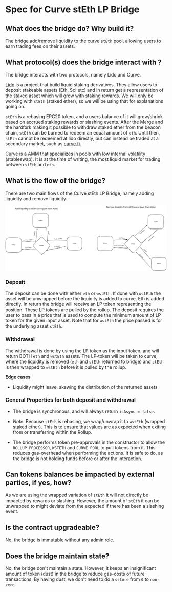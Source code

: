 # Spec for Curve stEth LP Bridge

## What does the bridge do? Why build it?

The bridge add/remove liquidity to the curve `stEth` pool, allowing users to earn trading fees on their assets.

## What protocol(s) does the bridge interact with ?

The bridge interacts with two protocols, namely Lido and Curve.

[Lido](https://lido.fi/) is a project that build liquid staking derivatives. They allow users to deposit stakeable assets (Eth, Sol etc) and in return get a representation of the staked asset which will grow with staking rewards. We will only be working with `stEth` (staked ether), so we will be using that for explanations going on.

`stEth` is a rebasing ERC20 token, and a users balance of it will grow/shrink based on accrued staking rewards or slashing events. After the Merge and the hardfork making it possible to withdraw staked ether from the beacon chain, `stEth` can be burned to redeem an equal amount of `eth`. Until then, `stEth` cannot be redeemed at lido directly, but can instead be traded at a secondary market, such as [curve.fi](https://curve.fi/steth).

[Curve](https://curve.fi/) is a AMM that specializes in pools with low internal volatility (stableswap). It is at the time of writing, the most liquid market for trading between `stEth` and `eth`.

## What is the flow of the bridge?

There are two main flows of the Curve stEth LP Bridge, namely adding liquidity and remove liquidity.

![Curve LP Flow](CurveLp.svg)

### Deposit

The deposit can be done with either `eth` or `wstEth`. If done with `wstEth` the asset will be unwrapped before the liquidity is added to curve. Eth is added directly. In return the bridge will receive an LP token representing the position. These LP tokens are pulled by the rollup. The deposit requires the user to pass in a price that is used to compute the minimum amount of LP token for the given input asset. Note that for `wstEth` the price passed is for the underlying asset `stEth`.

### Withdrawal

The withdrawal is done by using the LP token as the input token, and will return BOTH `eth` and `wstEth` assets. The LP-token will be taken to curve, where the liquidity is removed (`eth` and `stEth` returned to bridge) and `stEth` is then wrapped to `wstEth` before it is pulled by the rollup.

**Edge cases**

- Liquidity might leave, skewing the distribution of the returned assets

### General Properties for both deposit and withdrawal

- The bridge is synchronous, and will always return `isAsync = false`.

- _Note_: Because `stEth` is rebasing, we wrap/unwrap it to `wstEth` (wrapped staked ether). This is to ensure that values are as expected when exiting from or transferring within the Rollup.

- The bridge performs token pre-approvals in the constructor to allow the `ROLLUP_PROCESSOR`, `WSTETH` and `CURVE_POOL` to pull tokens from it. This reduces gas-overhead when performing the actions. It is safe to do, as the bridge is not holding funds before or after the interaction.

## Can tokens balances be impacted by external parties, if yes, how?

As we are using the wrapped variation of `stEth` it will not directly be impacted by rewards or slashing. However, the amount of `stEth` it can be unwrapped to might deviate from the expected if there has been a slashing event.

## Is the contract upgradeable?

No, the bridge is immutable without any admin role.

## Does the bridge maintain state?

No, the bridge don't maintain a state. However, it keeps an insignificant amount of token (dust) in the bridge to reduce gas-costs of future transactions. By having dust, we don't need to do a `sstore` from `0` to `non-zero`.
